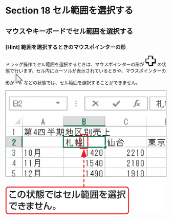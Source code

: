 # Section 18 セル範囲を選択する

## マウスやキーボードでセル範囲を選択する

### [Hint] 範囲を選択するときのマウスポインターの形

ドラッグ操作でセル範囲を選択するときは、マウスポインターの形が ![](icon_pointer1.png) の状態で行います。セル内にカーソルが表示されているときや、マウスポインターの形が ![](icon_pointer2.png) などの状態では、セル範囲を選択することができません。

![hint](003.png)
